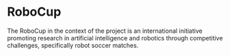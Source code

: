 # RoboCup
The RoboCup in the context of the project is an international initiative promoting research in artificial intelligence and robotics through competitive challenges, specifically robot soccer matches.
